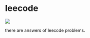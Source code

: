 # leecode
[![](https://img.shields.io/badge/Leecode-10-green.svg)](https://leetcode-cn.com/)

there are answers of leecode problems.
